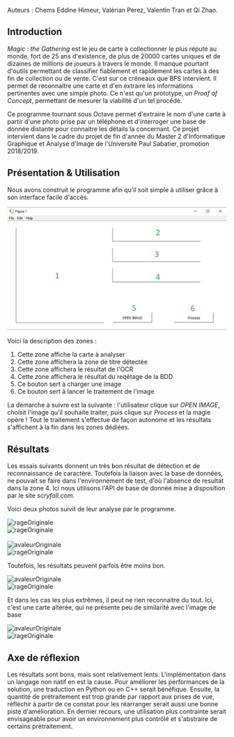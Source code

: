 


Auteurs : Chems Eddine Himeur, Valérian Perez, Valentin Tran et Qi Zhao.


## Introduction

_Magic : the Gathering_ est le jeu de carte à collectionner le plus réputé au monde, fort de 25 ans d'existence, de plus de 20000 cartes uniques et de dizaines de millions de joueurs à travers le monde. Il manque pourtant d'outils permettant de classifier fiablement et rapidement les cartes à des fin de collection ou de vente. C'est sur ce créneaux que BFS intervient. Il permet de reconnaitre une carte et d'en extraire les informations pertinentes avec une simple photo. Ce n'est qu'un prototype, un _Proof of Concept_, permettant de mesurer la viabilité d'un tel procédé.

Ce programme tournant sous Octave permet d'extraire le nom d'une carte à partir d'une photo prise par un téléphone et d'interroger une base de donnée distante pour connaitre les détails la concernant. Ce projet intervient dans le cadre du projet de fin d'année du Master 2 d'Informatique Graphique et Analyse d'Image de l'Université Paul Sabatier, promotion 2018/2019.

## Présentation & Utilisation

Nous avons construit le programme afin qu’il soit simple à utiliser grâce à son interface facile d'accès. 

![IHM](/website_ressources/IHM.jpg)

Voici la description des zones :
1. Cette zone affiche la carte à analyser
1. Cette zone affichera la zone de titre détectée
1. Cette zone affichera le résultat de l'OCR
1. Cette zone affichera le résultat du reqêtage de la BDD
1. Ce bouton sert à charger une image
1. Ce bouton sert à lancer le traitement de l'image

La démarche à suivre est la suivante : l'utilisateur clique sur _OPEN IMAGE_, choisit l'image qu'il souhaite traiter, puis clique sur _Process_ et la magie opère ! Tout le traitement s'effectue de façon autonome et les résultats s'affichent à la fin dans les zones dédiées.

## Résultats
Les essais suivants donnent un très bon résultat de détection et de reconnaissance de caractère. Toutefois la liaison avec la base de données, ne pouvait se faire dans l'environnement de test, d'où l'absence de resultat dans la zone 4. Ici nous utilisons l'API de base de donnée mise à disposition par le site _scryfall.com_.

Voici deux photos suivit de leur analyse par le programme.

<div class="row">
  <div class="column">
    <img src="https://github.com/ValerianPerez/BeautifulFancyScanner/blob/master/website_ressources/rageOriginale.jpg" alt="rageOriginale" width="30%" height="30%">
  </div>
  <div class="column">
    <img src="https://github.com/ValerianPerez/BeautifulFancyScanner/blob/master/website_ressources/rage.JPG" alt="rageOriginale" width="60%" height="60%">  
  </div>
</div>
</br>
<div class="row">
  <div class="column">
    <img src="https://github.com/ValerianPerez/BeautifulFancyScanner/blob/master/website_ressources/avaleurOriginale.jpg" alt="avaleurOriginale" width="30%" height="30%">
  </div>
  <div class="column">
    <img src="https://github.com/ValerianPerez/BeautifulFancyScanner/blob/master/website_ressources/avaleur.JPG" alt="rageOriginale" width="60%" height="60%">  
  </div>
</div> 


Toutefois, les résultats peuvent parfois être moins bon.

<div class="row">
  <div class="column">
    <img src="https://github.com/ValerianPerez/BeautifulFancyScanner/blob/master/website_ressources/bernardOriginale.jpg" alt="avaleurOriginale" width="30%" height="30%">
  </div>
  <div class="column">
    <img src="https://github.com/ValerianPerez/BeautifulFancyScanner/blob/master/website_ressources/bernard.JPG" alt="rageOriginale" width="60%" height="60%">  
  </div>
</div> 

Et dans les cas les plus extrêmes, il peut ne rien reconnaitre du tout. Ici, c'est une carte altérée, qui ne présente peu de similarité avec l'image de base

<div class="row">
  <div class="column">
    <img src="https://github.com/ValerianPerez/BeautifulFancyScanner/blob/master/website_ressources/avaleurOriginale.jpg" alt="avaleurOriginale" width="30%" height="30%">
  </div>
  <div class="column">
    <img src="https://github.com/ValerianPerez/BeautifulFancyScanner/blob/master/website_ressources/avaleur.JPG" alt="rageOriginale" width="60%" height="60%">  
  </div>
</div> 

## Axe de réflexion

Les résultats sont bons, mais sont relativement lents. L'implémentation dans un langage non natif en est la cause.
Pour améliorer les performances de la solution, une traduction en Python ou en C++ serait bénéfique.
Ensuite, la quantité de prétraitement est trop grande par rapport aux prises de vue, réfléchir à partir de ce constat pour les réarranger serait aussi une bonne piste d'amélioration.
En dernier recours, une utilisation plus contrainte serait envisageable pour avoir un environnement plus contrôlé et s'abstraire de certains prétraitement.
